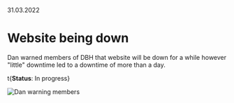 31.03.2022

# Website being down

Dan warned members of DBH that website will be down for a while however "little" downtime led to a downtime of more than a day.

t{**Status**: In progress}

![Dan warning members](/content/issue-tracker/7/danbot.host.png)